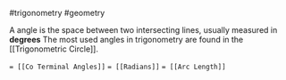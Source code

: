 #trigonometry #geometry

A angle is the space between two intersecting lines, usually measured in **degrees**
The most used angles in trigonometry are found in the [[Trigonometric Circle]].

`= [[Co Terminal Angles]]` 
`= [[Radians]]`
`= [[Arc Length]]` 
